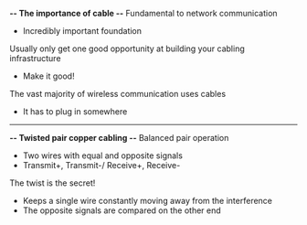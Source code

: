 **-- The importance of cable --**
Fundamental to network communication
- Incredibly important foundation

Usually only get one good opportunity at building your cabling infrastructure
- Make it good!

The vast majority of wireless communication uses cables
- It has to plug in somewhere
---
**-- Twisted pair copper cabling --**
Balanced pair operation
- Two wires with equal and opposite signals
- Transmit+, Transmit-/ Receive+, Receive-

The twist is the secret!
- Keeps a single wire constantly moving away from the interference
- The opposite signals are compared on the other end